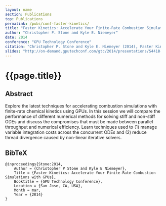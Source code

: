 ```yaml
---
layout: name
section: Publications
top: Publications
permalink: /pubs/conf-faster-kinetics/
title: "Faster Kinetics: Accelerate Your Finite-Rate Combustion Simulations with GPUs"
author: "Christopher P. Stone and Kyle E. Niemeyer"
date: 2014
conference: "GPU Technology Conference"
citation: "Christopher P. Stone and Kyle E. Niemeyer (2014), Faster Kinetics: Accelerate Your Finite-Rate Combustion Simulations with GPUs, GPU Technology Conference, San Jose, CA, USA. 24--27 March 2014."
slides: "http://on-demand.gputechconf.com/gtc/2014/presentations/S4418-accelerate-finite-rate-combustion-sims-on-gpus.pdf"
---
```


{{page.title}}
==============

## Abstract

Explore the latest techniques for accelerating combustion simulations with finite-rate chemical kinetics using GPUs. In this session we will compare the performance of different numerical methods for solving stiff and non-stiff ODEs and discuss the compromises that must be made between parallel throughput and numerical efficiency. Learn techniques used to (1) manage variable integration costs across the concurrent ODEs and (2) reduce thread divergence caused by non-linear iterative solvers.

## BibTeX

    @inproceedings{Stone:2014,
        Author = {Christopher P Stone and Kyle E Niemeyer},
        Title = {Faster Kinetics: Accelerate Your Finite-Rate Combustion Simulations with GPUs},
        Booktitle = {GPU Technology Conference},
        Location = {San Jose, CA, USA},
        Month = mar,
        Year = {2014}
    }
